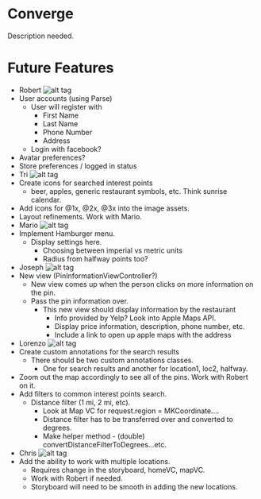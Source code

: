 # Converge

Description needed.
# Future Features
 * Robert ![alt tag](http://progressed.io/bar/75)
  * User accounts (using Parse)
    * User will register with
      * First Name
      * Last Name
      * Phone Number
      * Address
    * Login with facebook?
   * Avatar preferences?
   * Store preferences / logged in status
 * Tri ![alt tag](http://progressed.io/bar/00)
  * Create icons for searched interest points
    * beer, apples, generic restaurant symbols, etc. Think sunrise calendar.
  * Add icons for @1x, @2x, @3x into the image assets.
  * Layout refinements. Work with Mario.
 * Mario ![alt tag](http://progressed.io/bar/00)
  * Implement Hamburger menu.
    * Display settings here.
      * Choosing between imperial vs metric units
      * Radius from halfway points too?
 * Joseph ![alt tag](http://progressed.io/bar/00)
  * New view (PinInformationViewController?)
    * New view comes up when the person clicks on more information on the pin.
    * Pass the pin information over.
      * This new view should display information by the restaurant
        * Info provided by Yelp? Look into Apple Maps API.
        * Display price information, description, phone number, etc.
        * Include a link to open up apple maps with the address
 * Lorenzo ![alt tag](http://progressed.io/bar/00)
  * Create custom annotations for the search results
    * There should be two custom annotations classes. 
      * One for search results and another for location1, loc2, halfway.
  * Zoom out the map accordingly to see all of the pins. Work with Robert on it.
  * Add filters to common interest points search.
    * Distance filter (1 mi, 2 mi, etc). 
      * Look at Map VC for request.region = MKCoordinate....
      * Distance filter has to be transferred over and converted to degrees.
      * Make helper method - (double) convertDistanceFilterToDegrees...etc.
 * Chris ![alt tag](http://progressed.io/bar/00)
  * Add the ability to work with multiple locations.
    * Requires change in the storyboard, homeVC, mapVC. 
    * Work with Robert if needed.
    * Storyboard will need to be smooth in adding the new locations.

